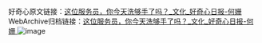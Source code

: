 好奇心原文链接：[这位服务员，你今天洗够手了吗？_文化_好奇心日报-何姗 ](https://www.qdaily.com/articles/9957.html)
WebArchive归档链接：[这位服务员，你今天洗够手了吗？_文化_好奇心日报-何姗 ](http://web.archive.org/web/20190623155340/https://www.qdaily.com/articles/9957.html)
![image](http://ww3.sinaimg.cn/large/007d5XDply1g3vhe5cgklj30u02q0x22)